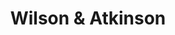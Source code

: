 ---
name: wilsonatkinson
title: Wilson & Atkinson
period: Feb 2015 - Feb 2015
desc: Wilson & Atkinson is a full service boutique commercial law firm.
my_role: I was a vacation clerk.
outcomes: I conducted research for associates and partners and assisted with
          discovery.
---